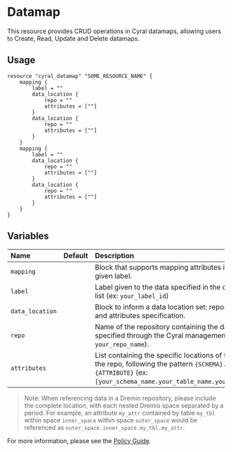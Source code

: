 # Datamap

This resource provides CRUD operations in Cyral datamaps, allowing users to Create, Read, Update and Delete datamaps.

## Usage

```hcl
resource "cyral_datamap" "SOME_RESOURCE_NAME" {
    mapping {
        label = ""
        data_location {
            repo = ""
            attributes = [""]
        }
        data_location {
            repo = ""
            attributes = [""]
        }
    }
    mapping {
        label = ""
        data_location {
            repo = ""
            attributes = [""]
        }
        data_location {
            repo = ""
            attributes = [""]
        }
    }
}
```

## Variables

|  Name           |  Default  |  Description                                                                         | Required |
|:----------------|:---------:|:-------------------------------------------------------------------------------------|:--------:|
| `mapping`       |           | Block that supports mapping attributes in repos to a given label.                    | Yes      |
| `label`         |           | Label given to the data specified in the corresponding list (ex: `your_label_id`)    | Yes      |
| `data_location` |           | Block to inform a data location set: repository name and attributes specification.   | Yes      |
| `repo`          |           | Name of the repository containing the data as specified through the Cyral management console (ex: `your_repo_name`). | Yes      |
| `attributes`    |           | List containing the specific locations of the data within the repo, following the pattern `{SCHEMA}.{TABLE}.{ATTRIBUTE}` (ex: `[your_schema_name.your_table_name.your_attr_name]`). | Yes      |


> Note: When referencing data in a Dremio repository, please include the complete location, with each nested Dremio space separated by a period. For example, an attribute `my_attr` contained by table `my_tbl` within space `inner_space` within space `outer_space` would be referenced as `outer_space.inner_space.my_tbl.my_attr`.

For more information, please see the [Policy Guide](https://cyral.com/docs/policy#data-map).


